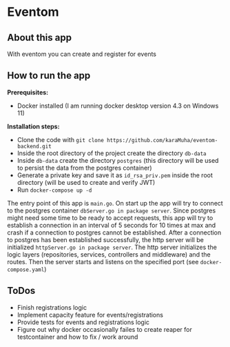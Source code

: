 # Eventom
## About this app
With eventom you can create and register for events
## How to run the app
**Prerequisites:**
- Docker installed (I am running docker desktop version 4.3 on Windows 11)

**Installation steps:**
- Clone the code with `git clone https://github.com/karaMuha/eventom-backend.git`
- Inside the root directory of the project create the directory `db-data`
- Inside `db-data` create the directory `postgres` (this directory will be used to persist the data from the postgres container)
- Generate a private key and save it as `id_rsa_priv.pem` inside the root directory (will be used to create and verify JWT)
- Run `docker-compose up -d`

The entry point of this app is `main.go`. On start up the app will try to connect to the postgres container `dbServer.go in package server`. Since postgres might need some time to be ready to accept requests, this app will try to establish a connection in an interval of 5 seconds for 10 times at max and crash if a connection to postgres cannot be established. After a connection to postgres has been established successfully, the http server will be initialized `httpServer.go in package server`. The http server initializes the logic layers (repositories, services, controllers and middleware) and the routes. Then the server starts and listens on the specified port (see `docker-compose.yaml`)

## ToDos
- Finish registrations logic
- Implement capacity feature for events/registrations
- Provide tests for events and registrations logic
- Figure out why docker occasionally failes to create reaper for testcontainer and how to fix / work around